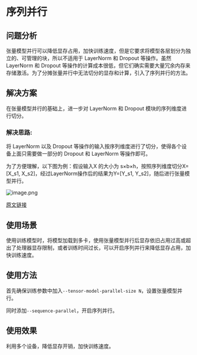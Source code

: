 #  序列并行

## 问题分析

张量模型并行可以降低显存占用，加快训练速度，但是它要求将模型各层划分为独立的、可管理的块，所以不适用于 LayerNorm 和 Dropout 等操作。虽然 LayerNorm 和 Dropout 等操作的计算成本很低，但它们确实需要大量冗余内存来存储激活。为了分摊张量并行中无法切分的显存和计算，引入了序列并行的方法。

## 解决方案

在张量模型并行的基础上，进一步对 LayerNorm 和 Dropout 模块的序列维度进行切分。

### 解决思路:

将 LayerNorm 以及 Dropout 等操作的输入按序列维度进行了切分，使得各个设备上面只需要做一部分的 Dropout 和 LayerNorm 等操作即可。

为了方便理解，以下图为例：假设输入X 的大小为 s×b×h，按照序列维度切分X=[X_s1, X_s2]，经过LayerNorm操作后的结果为Y=[Y_s1, Y_s2]，随后进行张量模型并行。

![image.png](https://gitee.com/ascend/MindSpeed/raw/master/sources/images/sequence-parallel.png)

[原文链接](https:arxiv.org%2Fpdf%2F2205.05198)

## 使用场景

使用训练模型时，将模型加载到多卡，使用张量模型并行后显存依旧占用过高或超出了处理器显存限制，或者训练时间过长，可以开启序列并行来降低显存占用，加快训练速度。

## 使用方法

首先确保训练参数中加入`--tensor-model-parallel-size N`，设置张量模型并行。

同时添加`--sequence-parallel`，开启序列并行。

## 使用效果

利用多个设备，降低显存开销，加快训练速度。
